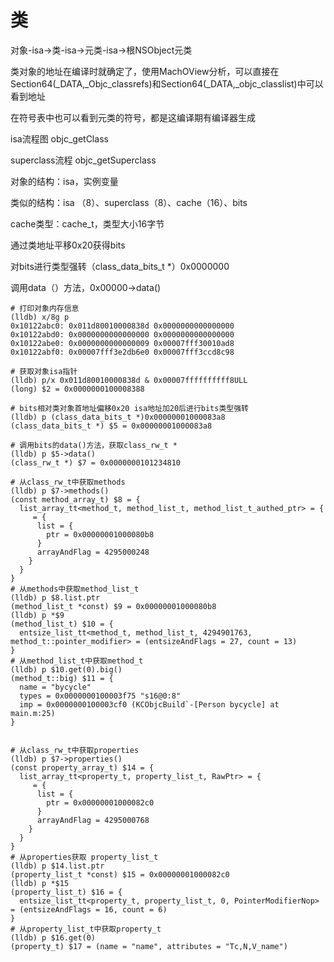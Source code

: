 # 类

对象-isa->类-isa->元类-isa->根NSObject元类

类对象的地址在编译时就确定了，使用MachOView分析，可以直接在Section64(\_DATA,\_Objc_classrefs)和Section64(\_DATA,\_objc_classlist)中可以看到地址

在符号表中也可以看到元类的符号，都是这编译期有编译器生成



isa流程图 objc_getClass

superclass流程 objc_getSuperclass



对象的结构：isa，实例变量

类似的结构：isa （8）、superclass（8）、cache（16）、bits

cache类型：cache_t，类型大小16字节

通过类地址平移0x20获得bits

对bits进行类型强转（class_data_bits_t *）0x0000000

调用data（）方法，0x00000->data()



```shell
# 打印对象内存信息
(lldb) x/8g p
0x10122abc0: 0x011d80010000838d 0x0000000000000000
0x10122abd0: 0x0000000000000000 0x0000000000000000
0x10122abe0: 0x0000000000000009 0x00007fff30010ad8
0x10122abf0: 0x00007fff3e2db6e0 0x00007fff3ccd8c98

# 获取对象isa指针
(lldb) p/x 0x011d80010000838d & 0x00007ffffffffff8ULL
(long) $2 = 0x0000000100008388

# bits相对类对象首地址偏移0x20 isa地址加20后进行bits类型强转
(lldb) p (class_data_bits_t *)0x00000001000083a8
(class_data_bits_t *) $5 = 0x00000001000083a8

# 调用bits的data()方法，获取class_rw_t * 
(lldb) p $5->data()
(class_rw_t *) $7 = 0x0000000101234810

# 从class_rw_t中获取methods
(lldb) p $7->methods()
(const method_array_t) $8 = {
  list_array_tt<method_t, method_list_t, method_list_t_authed_ptr> = {
     = {
      list = {
        ptr = 0x00000001000080b8
      }
      arrayAndFlag = 4295000248
    }
  }
}
# 从methods中获取method_list_t
(lldb) p $8.list.ptr
(method_list_t *const) $9 = 0x00000001000080b8
(lldb) p *$9
(method_list_t) $10 = {
  entsize_list_tt<method_t, method_list_t, 4294901763, method_t::pointer_modifier> = (entsizeAndFlags = 27, count = 13)
}
# 从method_list_t中获取method_t
(lldb) p $10.get(0).big()
(method_t::big) $11 = {
  name = "bycycle"
  types = 0x0000000100003f75 "s16@0:8"
  imp = 0x0000000100003cf0 (KCObjcBuild`-[Person bycycle] at main.m:25)
}


# 从class_rw_t中获取properties
(lldb) p $7->properties()
(const property_array_t) $14 = {
  list_array_tt<property_t, property_list_t, RawPtr> = {
     = {
      list = {
        ptr = 0x00000001000082c0
      }
      arrayAndFlag = 4295000768
    }
  }
}
# 从properties获取 property_list_t
(lldb) p $14.list.ptr
(property_list_t *const) $15 = 0x00000001000082c0
(lldb) p *$15
(property_list_t) $16 = {
  entsize_list_tt<property_t, property_list_t, 0, PointerModifierNop> = (entsizeAndFlags = 16, count = 6)
}
# 从property_list_t中获取property_t
(lldb) p $16.get(0)
(property_t) $17 = (name = "name", attributes = "Tc,N,V_name")

```






